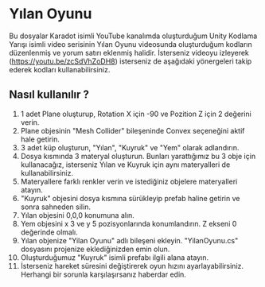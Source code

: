 # Yılan Oyunu 
Bu dosyalar Karadot isimli YouTube kanalımda oluşturduğum Unity Kodlama Yarışı isimli video serisinin Yılan Oyunu videosunda oluşturduğum kodların düzenlenmiş ve yorum satırı eklenmiş halidir. 
İsterseniz videoyu izleyerek (https://youtu.be/zcSdVhZoDH8) isterseniz de aşağıdaki yönergeleri takip ederek kodları kullanabilirsiniz.

## Nasıl kullanılır ?  
1. 1 adet Plane oluşturup, Rotation X için -90 ve Pozition Z için 2 değerini verin. 
2. Plane objesinin "Mesh Collider" bileşeninde Convex seçeneğini aktif hale getirin.
3. 3 adet küp oluşturun, "Yılan", "Kuyruk" ve "Yem" olarak adlandırın.
4. Dosya kısmında 3 materyal oluşturun. Bunları yarattığımız bu 3 obje için kullanacağız, isterseniz Yılan ve Kuyruk için aynı materyalleri de kullanabilirsiniz.
5. Materyallere farklı renkler verin ve istediğiniz objelere materyalleri atayın. 
6. "Kuyruk" objesini dosya kısmına sürükleyip prefab haline getirin ve sonra sahneden silin.
7. Yılan objesini 0,0,0 konumuna alın.
8. Yem objesini x 3 ve y 5 pozisyonlarında konumlandırın. Z ekseni 0 değerinde olmalı.
9. Yılan objenize "Yilan Oyunu" adlı bileşeni ekleyin. "YilanOyunu.cs" dosyasını projenize eklediğinizden emin olun.
10. Oluşturduğumuz "Kuyruk" isimli prefabı ilgili alana atayın.
11. İsterseniz hareket süresini değiştirerek oyun hızını ayarlayabilirsiniz. Herhangi bir sorunla karşılaşırsanız haberdar edin.

